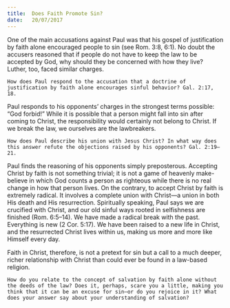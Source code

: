 ```yaml
---
title:  Does Faith Promote Sin?
date:   20/07/2017
---
```


One of the main accusations against Paul was that his gospel of justification by faith alone encouraged people to sin (see Rom. 3:8, 6:1). No doubt the accusers reasoned that if people do not have to keep the law to be accepted by God, why should they be concerned with how they live? Luther, too, faced similar charges.

`How does Paul respond to the accusation that a doctrine of justification by faith alone encourages sinful behavior? Gal. 2:17, 18.`

Paul responds to his opponents’ charges in the strongest terms possible: “God forbid!” While it is possible that a person might fall into sin after coming to Christ, the responsibility would certainly not belong to Christ. If we break the law, we ourselves are the lawbreakers.

`How does Paul describe his union with Jesus Christ? In what way does this answer refute the objections raised by his opponents? Gal. 2:19–21.`

Paul finds the reasoning of his opponents simply preposterous. Accepting Christ by faith is not something trivial; it is not a game of heavenly make-believe in which God counts a person as righteous while there is no real change in how that person lives. On the contrary, to accept Christ by faith is extremely radical. It involves a complete union with Christ—a union in both His death and His resurrection. Spiritually speaking, Paul says we are crucified with Christ, and our old sinful ways rooted in selfishness are finished (Rom. 6:5–14). We have made a radical break with the past. Everything is new (2 Cor. 5:17). We have been raised to a new life in Christ, and the resurrected Christ lives within us, making us more and more like Himself every day.

Faith in Christ, therefore, is not a pretext for sin but a call to a much deeper, richer relationship with Christ than could ever be found in a law-based religion.

`How do you relate to the concept of salvation by faith alone without the deeds of the law? Does it, perhaps, scare you a little, making you think that it can be an excuse for sin—or do you rejoice in it? What does your answer say about your understanding of salvation?`
